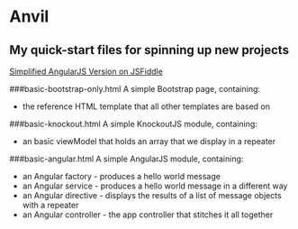 Anvil
=====

## My quick-start files for spinning up new projects
[Simplified AngularJS Version on JSFiddle](http://jsfiddle.net/6adv75sq/)

###basic-bootstrap-only.html
A simple Bootstrap page, containing:
* the reference HTML template that all other templates are based on

###basic-knockout.html
A simple KnockoutJS module, containing:
* an basic viewModel that holds an array that we display in a repeater

###basic-angular.html
A simple AngularJS module, containing:
* an Angular factory - produces a hello world message
* an Angular service - produces a hello world message in a different way
* an Angular directive - displays the results of a list of message objects with a repeater
* an Angular controller - the app controller that stitches it all together
